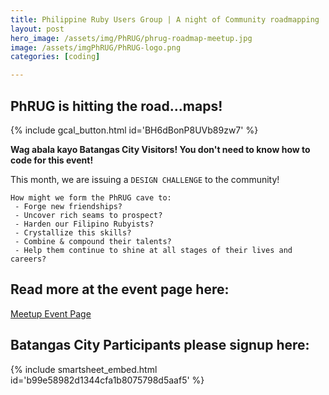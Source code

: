 ```yaml
---
title: Philippine Ruby Users Group | A night of Community roadmapping
layout: post
hero_image: /assets/img/PhRUG/phrug-roadmap-meetup.jpg
image: /assets/imgPhRUG/PhRUG-logo.png
categories: [coding]

---
```


## PhRUG is hitting the road...maps!

{% include gcal_button.html id='BH6dBonP8UVb89zw7' %}

**Wag abala kayo Batangas City Visitors!  You don't need to know how to code for this event!**

This month, we are issuing a `DESIGN CHALLENGE` to the community!

```
How might we form the PhRUG cave to:
 - Forge new friendships?
 - Uncover rich seams to prospect?
 - Harden our Filipino Rubyists?
 - Crystallize this skills?
 - Combine & compound their talents?
 - Help them continue to shine at all stages of their lives and careers?
```
## Read more at the event page here:
[Meetup Event Page](https://www.meetup.com/ruby-phil/events/302437676/)

## Batangas City Participants please signup here:


{% include smartsheet_embed.html id='b99e58982d1344cfa1b8075798d5aaf5' %}


